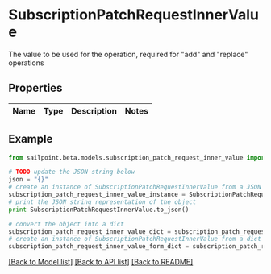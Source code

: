 # SubscriptionPatchRequestInnerValue

The value to be used for the operation, required for \"add\" and \"replace\" operations

## Properties

Name | Type | Description | Notes
------------ | ------------- | ------------- | -------------

## Example

```python
from sailpoint.beta.models.subscription_patch_request_inner_value import SubscriptionPatchRequestInnerValue

# TODO update the JSON string below
json = "{}"
# create an instance of SubscriptionPatchRequestInnerValue from a JSON string
subscription_patch_request_inner_value_instance = SubscriptionPatchRequestInnerValue.from_json(json)
# print the JSON string representation of the object
print SubscriptionPatchRequestInnerValue.to_json()

# convert the object into a dict
subscription_patch_request_inner_value_dict = subscription_patch_request_inner_value_instance.to_dict()
# create an instance of SubscriptionPatchRequestInnerValue from a dict
subscription_patch_request_inner_value_form_dict = subscription_patch_request_inner_value.from_dict(subscription_patch_request_inner_value_dict)
```
[[Back to Model list]](../README.md#documentation-for-models) [[Back to API list]](../README.md#documentation-for-api-endpoints) [[Back to README]](../README.md)


